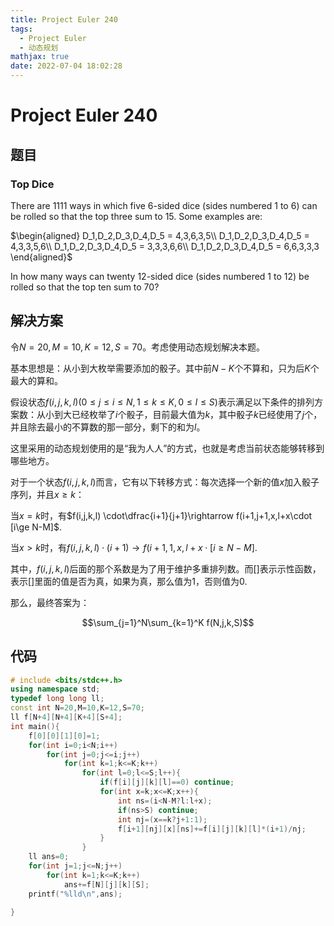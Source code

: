 ```yaml
---
title: Project Euler 240
tags:
  - Project Euler
  - 动态规划
mathjax: true
date: 2022-07-04 18:02:28
---
```


<escape><!-- more --></escape>

# Project Euler 240

## 题目

### Top Dice

There are $1111$ ways in which five $6$-sided dice (sides numbered $1$ to $6$) can be rolled so that the top three sum to $15$. Some examples are:

$\begin{aligned}
D_1,D_2,D_3,D_4,D_5 = 4,3,6,3,5\\
D_1,D_2,D_3,D_4,D_5 = 4,3,3,5,6\\
D_1,D_2,D_3,D_4,D_5 = 3,3,3,6,6\\
D_1,D_2,D_3,D_4,D_5 = 6,6,3,3,3
\end{aligned}$

In how many ways can twenty $12$-sided dice (sides numbered $1$ to $12$) be rolled so that the top ten sum to $70$?

## 解决方案

令$N=20,M=10,K=12,S=70$。考虑使用动态规划解决本题。

基本思想是：从小到大枚举需要添加的骰子。其中前$N-K$个不算和，只为后$K$个最大的算和。

假设状态$f(i,j,k,l)(0\le j\le i\le N,1\le k\le K,0\le l\le S)$表示满足以下条件的排列方案数：从小到大已经枚举了$i$个骰子，目前最大值为$k$，其中骰子$k$已经使用了$j$个，并且除去最小的不算数的那一部分，剩下的和为$l$。

这里采用的动态规划使用的是“我为人人”的方式，也就是考虑当前状态能够转移到哪些地方。

对于一个状态$f(i,j,k,l)$而言，它有以下转移方式：每次选择一个新的值$x$加入骰子序列，并且$x\ge k$：

当$x=k$时，有$f(i,j,k,l) \cdot\dfrac{i+1}{j+1}\rightarrow f(i+1,j+1,x,l+x\cdot [i\ge N-M]$.

当$x>k$时，有$f(i,j,k,l) \cdot(i+1)\rightarrow f(i+1,1,x,l+x\cdot [i\ge N-M]$.

其中，$f(i,j,k,l)$后面的那个系数是为了用于维护多重排列数。而$[]$表示示性函数，表示$[]$里面的值是否为真，如果为真，那么值为$1$，否则值为$0$.

那么，最终答案为：

$$\sum_{j=1}^N\sum_{k=1}^K f(N,j,k,S)$$

## 代码

```C++
# include <bits/stdc++.h>
using namespace std;
typedef long long ll;
const int N=20,M=10,K=12,S=70;
ll f[N+4][N+4][K+4][S+4];
int main(){
    f[0][0][1][0]=1;
    for(int i=0;i<N;i++)
        for(int j=0;j<=i;j++)
            for(int k=1;k<=K;k++)
                for(int l=0;l<=S;l++){
                    if(f[i][j][k][l]==0) continue;
                    for(int x=k;x<=K;x++){
                        int ns=(i<N-M?l:l+x);
                        if(ns>S) continue;
                        int nj=(x==k?j+1:1);
                        f[i+1][nj][x][ns]+=f[i][j][k][l]*(i+1)/nj;
                    }
                }
    ll ans=0;
    for(int j=1;j<=N;j++)
        for(int k=1;k<=K;k++)
            ans+=f[N][j][k][S];
    printf("%lld\n",ans);

}

```

